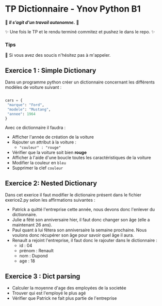 # TP Dictionnaire - Ynov Python B1

:see_no_evil: _**Il s'agit d'un travail autonomne.**_ :speak_no_evil:

:sparkles: Une fois le TP et le rendu terminé commitez et pushez le dans le repo. :sparkles:
  
### Tips   

:raising_hand: Si vous avez des soucis n'hésitez pas à m'appeler. 
 
 ## Exercice 1 : Simple Dictionary 
 
 Dans un programme python créer un dictionnaire concernant les différents modèles de voiture suivant : 
 
 ```python
 
 cars = {
  "marque": "Ford",
  "modele": "Mustang",
  "annee": 1964
}

```
Avec ce dictionnaire il faudra : 

- Afficher l'année de création de la voiture
- Rajouter un attribut à la voiture : 
  - `"couleur" : "rouge"`
- Vérifier que la voiture soit bien **rouge** 
- Afficher à l'aide d'une boucle toutes les caractéristiques de la voiture
- Modifier la couleur en `bleu`
- Supprimer la clef `couleur`
 
 ## Exercice 2: Nested Dictionary
 
Dans cet exerice il faut modifier le dictionaire présent dans le fichier exerice2.py selon les affirmations suivantes : 
- Patrick a quitté l'entreprise cette année, nous devons donc l'enlever du dictionnaire.
- Julie a fêté son anniversaire hier, il faut donc changer son âge (elle a maintenant 26 ans).
- Paul quant à lui fêtera son anniversaire la semaine prochaine. Nous voulons donc récupérer son âge pour savoir quel âge il aura.
- Renault a rejoint l'entreprise, il faut donc le rajouter dans le dictionnaire : 
  - id : 04
  - prénom : Renault
  - nom : Dupond
  - age : 18
  

 
## Exercice 3 : Dict parsing

- Calculer la moyenne d'age des employées de la societée
- Trouver qui est l'employé le plus agé
- Vérifier que Patrick ne fait plus partie de l'entreprise
